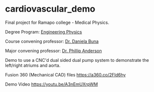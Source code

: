 # cardiovascular_demo
Final project for Ramapo college - Medical Physics.

Degree Program: [Engineering Physics](https://www.ramapo.edu/majors-minors/majors/engineering-physics/)

Course convening professor: [Dr. Daniela Buna](https://www.ramapo.edu/tas/faculty/daniela-buna/)

Major convening professor: [Dr. Phillip Anderson](https://www.ramapo.edu/tas/faculty/philip-m-anderson/)

Demo to use a CNC'd dual sided dual pump system to demonstrate the left/right atriums and aorta. 

Fusion 360 (Mechanical CAD) files
https://a360.co/2FId6hy

Demo Video
https://youtu.be/A3nEmUXrpWM
